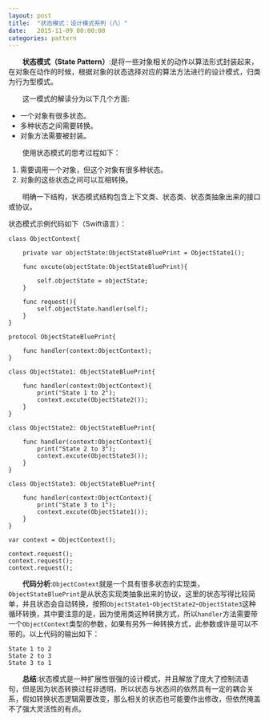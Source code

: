 ```yaml
---
layout: post
title:  "状态模式：设计模式系列（八）"
date:   2015-11-09 00:00:00
categories: pattern
---
```

&emsp;&emsp;**状态模式（State Pattern）**:是将一些对象相关的动作以算法形式封装起来，在对象在动作的时候，根据对象的状态选择对应的算法方法进行的设计模式，归类为行为型模式。

&emsp;&emsp;这一模式的解读分为以下几个方面:

* 一个对象有很多状态。
* 多种状态之间需要转换。
* 对象方法需要被封装。

&emsp;&emsp;使用状态模式的思考过程如下：

1. 需要调用一个对象，但这个对象有很多种状态。
2. 对象的这些状态之间可以互相转换。

&emsp;&emsp;明确一下结构，状态模式结构包含上下文类、状态类、状态类抽象出来的接口或协议。

状态模式示例代码如下（Swift语言）：


    class ObjectContext{
        
        private var objectState:ObjectStateBluePrint = ObjectState1();
        
        func excute(objectState:ObjectStateBluePrint){
            
            self.objectState = objectState;
        }
        
        func request(){
            self.objectState.handler(self);
        }
    }

    protocol ObjectStateBluePrint{
        
        func handler(context:ObjectContext);
    }

    class ObjectState1: ObjectStateBluePrint{
        
        func handler(context:ObjectContext){
            print("State 1 to 2");
            context.excute(ObjectState2());
        }
    }

    class ObjectState2: ObjectStateBluePrint{
        
        func handler(context:ObjectContext){
            print("State 2 to 3");
            context.excute(ObjectState3());
        }
    }

    class ObjectState3: ObjectStateBluePrint{
        
        func handler(context:ObjectContext){
            print("State 3 to 1");
            context.excute(ObjectState1());
        }
    }

    var context = ObjectContext();

    context.request();
    context.request();
    context.request();

&emsp;&emsp;**代码分析**:`ObjectContext`就是一个具有很多状态的实现类，`ObjectStateBluePrint`是从状态实现类抽象出来的协议，这里的状态写得比较简单，并且状态会自动转换，按照`ObjectState1`-`ObjectState2`-`ObjectState3`这种循环转换，其中要注意的是，因为使用类这种转换方式，所以`handler`方法需要带一个`ObjectContext`类型的参数，如果有另外一种转换方式，此参数或许是可以不带的。以上代码的输出如下：

	State 1 to 2
	State 2 to 3
	State 3 to 1

&emsp;&emsp;**总结**:状态模式是一种扩展性很强的设计模式，并且解放了庞大了控制流语句，但是因为状态转换过程非透明，所以状态与状态间的依然具有一定的耦合关系，假如转换状态逻辑需要改变，那么相关的状态也可能要作出修改，但依然掩盖不了强大灵活性的有点。